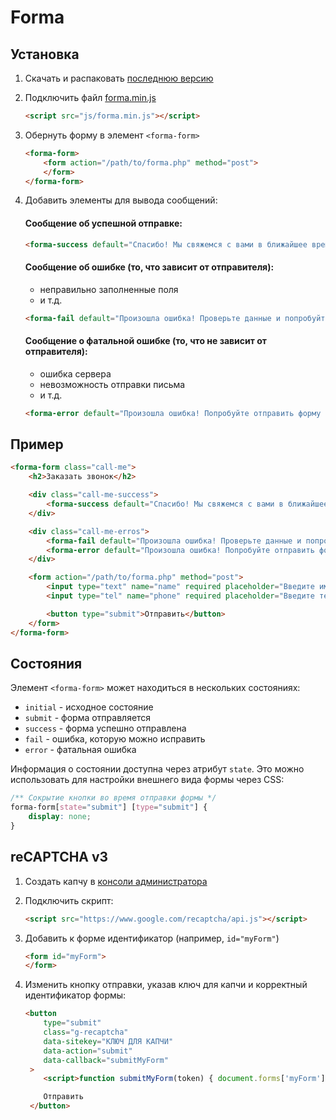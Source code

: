 # Forma

## Установка

1. Скачать и распаковать [последнюю версию](https://github.com/PopArtDesign/forma/archive/refs/heads/main.zip)

2. Подключить файл [forma.min.js](https://raw.githubusercontent.com/PopArtDesign/forma/main/js/forma.min.js)

   ```html
   <script src="js/forma.min.js"></script>
   ```

3. Обернуть форму в элемент `<forma-form>` 

   ```html
   <forma-form>
       <form action="/path/to/forma.php" method="post">
       </form>
   </forma-form>
   ```

4. Добавить элементы для вывода сообщений:

   #### Сообщение об успешной отправке:

   ```html
   <forma-success default="Спасибо! Мы свяжемся с вами в ближайшее время!"><forma-success>
   ```

   #### Сообщение об ошибке (то, что зависит от отправителя):

   - неправильно заполненные поля
   - и т.д.

   ```html
   <forma-fail default="Произошла ошибка! Проверьте данные и попробуйте отправить форму ещё раз!"></forma-fail>
   ```

   #### Сообщение о фатальной ошибке (то, что не зависит от отправителя):

   - ошибка сервера
   - невозможность отправки письма
   - и т.д.

   ```html
   <forma-error default="Произошла ошибка! Попробуйте отправить форму ещё раз позднее!"></forma-error>
   ```

## Пример

```html
<forma-form class="call-me">
    <h2>Заказать звонок</h2>

    <div class="call-me-success">
        <forma-success default="Спасибо! Мы свяжемся с вами в ближайшее время!"><forma-success>
    </div>

    <div class="call-me-erros">
        <forma-fail default="Произошла ошибка! Проверьте данные и попробуйте отправить форму ещё раз!"></forma-fail>
        <forma-error default="Произошла ошибка! Попробуйте отправить форму ещё раз позднее!"></forma-error>
    </div>

    <form action="/path/to/forma.php" method="post">
        <input type="text" name="name" required placeholder="Введите имя" />
        <input type="tel" name="phone" required placeholder="Введите телефон" />

        <button type="submit">Отправить</button>
    </form>
</forma-form>
```

## Состояния

Элемент `<forma-form>` может находиться в нескольких состояниях:

- `initial` - исходное состояние
- `submit` - форма отправляется
- `success` - форма успешно отправлена
- `fail` - ошибка, которую можно исправить
- `error` - фатальная ошибка

Информация о состоянии доступна через атрибут `state`. Это можно использовать для настройки внешнего вида формы через CSS: 

```css
/** Сокрытие кнопки во время отправки формы */
forma-form[state="submit"] [type="submit"] {
    display: none;
}
```

## reCAPTCHA v3

1. Создать капчу в [консоли администратора](https://www.google.com/recaptcha/admin/create)

2. Подключить скрипт:

   ```html
   <script src="https://www.google.com/recaptcha/api.js"></script>
   ```

3. Добавить к форме идентификатор (например, `id="myForm"`)

   ```html
   <form id="myForm">
   </form>
   ```

4. Изменить кнопку отправки, указав ключ для капчи и корректный идентификатор формы:

   ```html
   <button
       type="submit"
       class="g-recaptcha"
       data-sitekey="КЛЮЧ ДЛЯ КАПЧИ"
       data-action="submit"
       data-callback="submitMyForm"
    >
       <script>function submitMyForm(token) { document.forms['myForm'].requestSubmit() }</script>

       Отправить
    </button>
    ```
